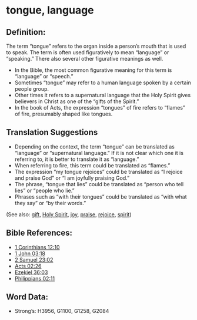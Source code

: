 # tongue, language

## Definition:

The term “tongue” refers to the organ inside a person’s mouth that is used to speak. The term is often used figuratively to mean “language” or “speaking.” There also several other figurative meanings as well.

* In the Bible, the most common figurative meaning for this term is “language” or “speech.”
* Sometimes “tongue” may refer to a human language spoken by a certain people group.
* Other times it refers to a supernatural language that the Holy Spirit gives believers in Christ as one of the “gifts of the Spirit.”
* In the book of Acts, the expression “tongues” of fire refers to “flames” of fire, presumably shaped like tongues.

## Translation Suggestions

* Depending on the context, the term “tongue” can be translated as “language” or “supernatural language.” If it is not clear which one it is referring to, it is better to translate it as “language.”
* When referring to fire, this term could be translated as “flames.”
* The expression “my tongue rejoices” could be translated as “I rejoice and praise God” or “I am joyfully praising God.”
* The phrase, “tongue that lies” could be translated as “person who tell lies” or “people who lie.”
* Phrases such as “with their tongues” could be translated as “with what they say” or “by their words.”

(See also: [gift](../kt/gift.md), [Holy Spirit](../kt/holyspirit.md), [joy](../other/joy.md), [praise](../other/praise.md), [rejoice](../other/joy.md), [spirit](../kt/spirit.md))

## Bible References:

* [1 Corinthians 12:10](rc://en/tn/help/1co/12/10)
* [1 John 03:18](rc://en/tn/help/1jn/03/18)
* [2 Samuel 23:02](rc://en/tn/help/2sa/23/02)
* [Acts 02:26](rc://en/tn/help/act/02/26)
* [Ezekiel 36:03](rc://en/tn/help/ezk/36/03)
* [Philippians 02:11](rc://en/tn/help/php/02/11)

## Word Data:

* Strong’s: H3956, G1100, G1258, G2084
